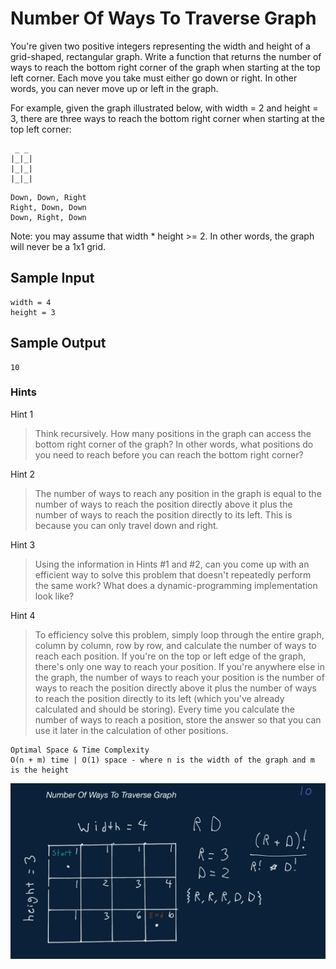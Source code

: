 # Number Of Ways To Traverse Graph

You're given two positive integers representing the width and height of a grid-shaped, rectangular graph. Write a function that returns the number of ways to reach the bottom right corner of the graph when starting at the top left corner. Each move you take must either go down or right. In other words, you can never move up or left in the graph.

For example, given the graph illustrated below, with width = 2 and height = 3, there are three ways to reach the bottom right corner when starting at the top left corner:

```
 _ _
|_|_|
|_|_|
|_|_|
```

```
Down, Down, Right
Right, Down, Down
Down, Right, Down
```

Note: you may assume that width * height >= 2. In other words, the graph will never be a 1x1 grid.

## Sample Input

```
width = 4
height = 3
```

## Sample Output

```
10
```

### Hints

Hint 1
> Think recursively. How many positions in the graph can access the bottom right corner of the graph? In other words, what positions do you need to reach before you can reach the bottom right corner?

Hint 2
> The number of ways to reach any position in the graph is equal to the number of ways to reach the position directly above it plus the number of ways to reach the position directly to its left. This is because you can only travel down and right.

Hint 3
> Using the information in Hints #1 and #2, can you come up with an efficient way to solve this problem that doesn't repeatedly perform the same work? What does a dynamic-programming implementation look like?

Hint 4
> To efficiency solve this problem, simply loop through the entire graph, column by column, row by row, and calculate the number of ways to reach each position. If you're on the top or left edge of the graph, there's only one way to reach your position. If you're anywhere else in the graph, the number of ways to reach your position is the number of ways to reach the position directly above it plus the number of ways to reach the position directly to its left (which you've already calculated and should be storing). Every time you calculate the number of ways to reach a position, store the answer so that you can use it later in the calculation of other positions.

```
Optimal Space & Time Complexity
O(n + m) time | O(1) space - where n is the width of the graph and m is the height
```

![solution](answer.png)
